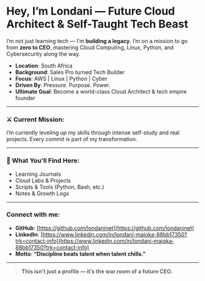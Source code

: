 # Hey, I’m Londani — Future Cloud Architect & Self-Taught Tech Beast

I’m not just learning tech — I’m **building a legacy**. I’m on a mission to go from **zero to CEO**, mastering Cloud Computing, Linux, Python, and Cybersecurity along the way.

- **Location**: South Africa  
- **Background**: Sales Pro turned Tech Builder  
- **Focus**: AWS | Linux | Python | Cyber  
- **Driven By**: Pressure. Purpose. Power.  
- **Ultimate Goal**: Become a world-class Cloud Architect & tech empire founder

---

### ⚔️ Current Mission:
I’m currently leveling up my skills through intense self-study and real projects. Every commit is part of my transformation.

---

### 📂 What You’ll Find Here:
- Learning Journals
- Cloud Labs & Projects
- Scripts & Tools (Python, Bash, etc.)
- Notes & Growth Logs

---

### Connect with me:
- **GitHub**: [https://github.com/londaninet](https://github.com/londaninet)  
- **LinkedIn**: [https://www.linkedin.com/in/londani-majoka-88bb17350?trk=contact-info](https://www.linkedin.com/in/londani-majoka-88bb17350?trk=contact-info)  
- **Motto**: **“Discipline beats talent when talent chills.”**

---

> **This isn’t just a profile — it’s the war room of a future CEO.**
